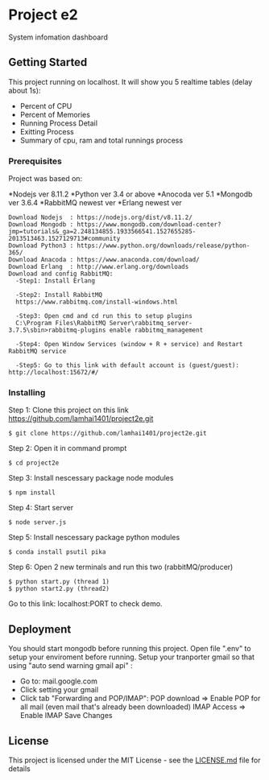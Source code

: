 # Project e2

System infomation dashboard

## Getting Started

This project running on localhost. It will show you 5 realtime tables (delay about 1s):

* Percent of CPU
* Percent of Memories
* Running Process Detail
* Exitting Process
* Summary of cpu, ram and total runnings process

### Prerequisites

Project was based on:

*Nodejs   ver 8.11.2
*Python   ver 3.4 or above
*Anocoda  ver 5.1
*Mongodb  ver 3.6.4
*RabbitMQ newest ver
*Erlang   newest ver
```
Download Nodejs  : https://nodejs.org/dist/v8.11.2/
Download Mongodb : https://www.mongodb.com/download-center?jmp=tutorials&_ga=2.248134855.1933566541.1527655285-2013513463.1527129713#community
Download Python3 : https://www.python.org/downloads/release/python-365/
Download Anacoda : https://www.anaconda.com/download/
Download Erlang  : http://www.erlang.org/downloads
Download and config RabbitMQ:
  -Step1: Install Erlang

  -Step2: Install RabbitMQ
  https://www.rabbitmq.com/install-windows.html

  -Step3: Open cmd and cd run this to setup plugins
  C:\Program Files\RabbitMQ Server\rabbitmq_server-3.7.5\sbin>rabbitmq-plugins enable rabbitmq_management

  -Step4: Open Window Services (window + R + service) and Restart RabbitMQ service

  -Step5: Go to this link with default account is (guest/guest): http://localhost:15672/#/
```

### Installing

Step 1: Clone this project on this link https://github.com/lamhai1401/project2e.git

```
$ git clone https://github.com/lamhai1401/project2e.git
```

Step 2: Open it in command prompt

```
$ cd project2e
```

Step 3: Install nescessary package node modules

```
$ npm install
```

Step 4: Start server

```
$ node server.js
```

Step 5: Install nescessary package python modules

```
$ conda install psutil pika
```

Step 6: Open 2 new terminals and run this two (rabbitMQ/producer)

```
$ python start.py (thread 1)
$ python start2.py (thread2)
```

Go to this link: localhost:PORT to check demo.

## Deployment

You should start mongodb before running this project.
Open file ".env" to setup your enviroment before running.
Setup your tranporter gmail so that using "auto send warning gmail api" :

* Go to: mail.google.com
* Click setting your gmail
* Click tab "Forwarding and POP/IMAP":
  POP download => Enable POP for all mail (even mail that's already been downloaded)
  IMAP Access => Enable IMAP
  Save Changes

## License

This project is licensed under the MIT License - see the [LICENSE.md](LICENSE.md) file for details